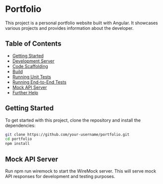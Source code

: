 # Portfolio

This project is a personal portfolio website built with Angular. It showcases various projects and provides information about the developer.

## Table of Contents

- [Getting Started](#getting-started)
- [Development Server](#development-server)
- [Code Scaffolding](#code-scaffolding)
- [Build](#build)
- [Running Unit Tests](#running-unit-tests)
- [Running End-to-End Tests](#running-end-to-end-tests)
- [Mock API Server](#mock-api-server)
- [Further Help](#further-help)

## Getting Started

To get started with this project, clone the repository and install the dependencies:

```sh
git clone https://github.com/your-username/portfolio.git
cd portfolio
npm install
```

## Mock API Server

Run npm run wiremock to start the WireMock server. This will serve mock API responses for development and testing purposes.
